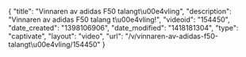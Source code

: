 {
    "title": "Vinnaren av adidas F50  talangt\u00e4vling",
    "description": "Vinnaren av adidas F50 talang t\u00e4vling!",
    "videoid": "154450",
    "date_created": "1398106906",
    "date_modified": "1418181304",
    "type": "captivate",
    "layout": "video",
    "url": "\/v\/vinnaren-av-adidas-f50-talangt\u00e4vling\/154450"
}